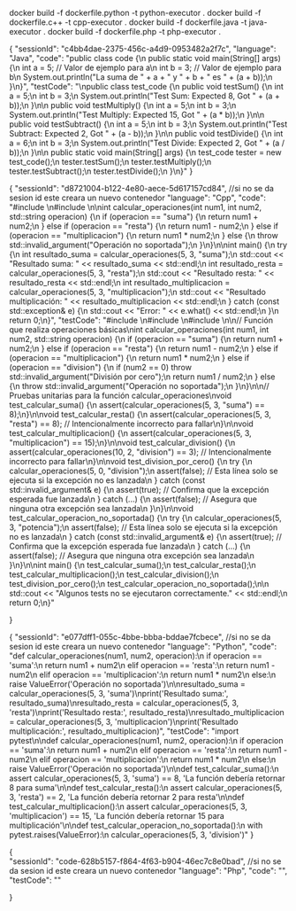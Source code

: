 docker build -f dockerfile.python -t python-executor .
docker build -f dockerfile.c++ -t cpp-executor . 
docker build -f dockerfile.java -t java-executor .
docker build -f dockerfile.php -t php-executor .

{
    "sessionId": "c4bb4dae-2375-456c-a4d9-0953482a2f7c",
    "language": "Java",
    "code": "public class code {\n    public static void main(String[] args) {\n        int a = 5; // Valor de ejemplo para a\n        int b = 3; // Valor de ejemplo para b\n        System.out.println(\"La suma de \" + a + \" y \" + b + \" es \" + (a + b));\n    }\n}",
    "testCode": "\npublic class test_code {\n    public void testSum() {\n        int a = 5;\n        int b = 3;\n        System.out.println(\"Test Sum: Expected 8, Got \" + (a + b));\n    }\n\n    public void testMultiply() {\n        int a = 5;\n        int b = 3;\n        System.out.println(\"Test Multiply: Expected 15, Got \" + (a * b));\n    }\n\n    public void testSubtract() {\n        int a = 5;\n        int b = 3;\n        System.out.println(\"Test Subtract: Expected 2, Got \" + (a - b));\n    }\n\n    public void testDivide() {\n        int a = 6;\n        int b = 3;\n        System.out.println(\"Test Divide: Expected 2, Got \" + (a / b));\n    }\n\n    public static void main(String[] args) {\n        test_code tester = new test_code();\n        tester.testSum();\n        tester.testMultiply();\n        tester.testSubtract();\n        tester.testDivide();\n    }\n}"
}


{
    "sessionId": "d8721004-b122-4e80-aece-5d617157cd84", //si no se da sesion id este creara un nuevo contenedor
    "language": "Cpp",
    "code": "#include <iostream>\n#include <stdexcept>\n\nint calcular_operaciones(int num1, int num2, std::string operacion) {\n    if (operacion == \"suma\") {\n        return num1 + num2;\n    } else if (operacion == \"resta\") {\n        return num1 - num2;\n    } else if (operacion == \"multiplicacion\") {\n        return num1 * num2;\n    } else {\n        throw std::invalid_argument(\"Operación no soportada\");\n    }\n}\n\nint main() {\n    try {\n        int resultado_suma = calcular_operaciones(5, 3, \"suma\");\n        std::cout << \"Resultado suma: \" << resultado_suma << std::endl;\n        int resultado_resta = calcular_operaciones(5, 3, \"resta\");\n        std::cout << \"Resultado resta: \" << resultado_resta << std::endl;\n        int resultado_multiplicacion = calcular_operaciones(5, 3, \"multiplicacion\");\n        std::cout << \"Resultado multiplicación: \" << resultado_multiplicacion << std::endl;\n    } catch (const std::exception& e) {\n        std::cout << \"Error: \" << e.what() << std::endl;\n    }\n    return 0;\n}",
        "testCode": "#include <iostream>\n#include <stdexcept>\n#include <cassert>\n\n// Función que realiza operaciones básicas\nint calcular_operaciones(int num1, int num2, std::string operacion) {\n    if (operacion == \"suma\") {\n        return num1 + num2;\n    } else if (operacion == \"resta\") {\n        return num1 - num2;\n    } else if (operacion == \"multiplicacion\") {\n        return num1 * num2;\n    } else if (operacion == \"division\") {\n        if (num2 == 0) throw std::invalid_argument(\"División por cero\");\n        return num1 / num2;\n    } else {\n        throw std::invalid_argument(\"Operación no soportada\");\n    }\n}\n\n// Pruebas unitarias para la función calcular_operaciones\nvoid test_calcular_suma() {\n    assert(calcular_operaciones(5, 3, \"suma\") == 8);\n}\n\nvoid test_calcular_resta() {\n    assert(calcular_operaciones(5, 3, \"resta\") == 8); // Intencionalmente incorrecto para fallar\n}\n\nvoid test_calcular_multiplicacion() {\n    assert(calcular_operaciones(5, 3, \"multiplicacion\") == 15);\n}\n\nvoid test_calcular_division() {\n    assert(calcular_operaciones(10, 2, \"division\") == 3); // Intencionalmente incorrecto para fallar\n}\n\nvoid test_division_por_cero() {\n    try {\n        calcular_operaciones(5, 0, \"division\");\n        assert(false); // Esta línea solo se ejecuta si la excepción no es lanzada\n    } catch (const std::invalid_argument& e) {\n        assert(true); // Confirma que la excepción esperada fue lanzada\n    } catch (...) {\n        assert(false); // Asegura que ninguna otra excepción sea lanzada\n    }\n}\n\nvoid test_calcular_operacion_no_soportada() {\n    try {\n        calcular_operaciones(5, 3, \"potencia\");\n        assert(false); // Esta línea solo se ejecuta si la excepción no es lanzada\n    } catch (const std::invalid_argument& e) {\n        assert(true); // Confirma que la excepción esperada fue lanzada\n    } catch (...) {\n        assert(false); // Asegura que ninguna otra excepción sea lanzada\n    }\n}\n\nint main() {\n    test_calcular_suma();\n    test_calcular_resta();\n    test_calcular_multiplicacion();\n    test_calcular_division();\n    test_division_por_cero();\n    test_calcular_operacion_no_soportada();\n\n    std::cout << \"Algunos tests no se ejecutaron correctamente.\" << std::endl;\n    return 0;\n}"

}

{
    "sessionId": "e077dff1-055c-4bbe-bbba-bddae7fcbece", //si no se da sesion id este creara un nuevo contenedor
    "language": "Python",
    "code": "def calcular_operaciones(num1, num2, operacion):\n    if operacion == 'suma':\n        return num1 + num2\n    elif operacion == 'resta':\n        return num1 - num2\n    elif operacion == 'multiplicacion':\n        return num1 * num2\n    else:\n        raise ValueError('Operación no soportada')\n\nresultado_suma = calcular_operaciones(5, 3, 'suma')\nprint('Resultado suma:', resultado_suma)\nresultado_resta = calcular_operaciones(5, 3, 'resta')\nprint('Resultado resta:', resultado_resta)\nresultado_multiplicacion = calcular_operaciones(5, 3, 'multiplicacion')\nprint('Resultado multiplicación:', resultado_multiplicacion)",
    "testCode": "import pytest\n\ndef calcular_operaciones(num1, num2, operacion):\n    if operacion == 'suma':\n        return num1 + num2\n    elif operacion == 'resta':\n        return num1 - num2\n    elif operacion == 'multiplicacion':\n        return num1 * num2\n    else:\n        raise ValueError('Operación no soportada')\n\ndef test_calcular_suma():\n    assert calcular_operaciones(5, 3, 'suma') == 8, 'La función debería retornar 8 para suma'\n\ndef test_calcular_resta():\n    assert calcular_operaciones(5, 3, 'resta') == 2, 'La función debería retornar 2 para resta'\n\ndef test_calcular_multiplicacion():\n    assert calcular_operaciones(5, 3, 'multiplicacion') == 15, 'La función debería retornar 15 para multiplicación'\n\ndef test_calcular_operacion_no_soportada():\n    with pytest.raises(ValueError):\n        calcular_operaciones(5, 3, 'division')"
}

{   
    "sessionId": "code-628b5157-f864-4f63-b904-46ec7c8e0bad", //si no se da sesion id este creara un nuevo contenedor
    "language": "Php",
   "code": "<?php\n    class Code {\n        public static function main() {\n            $a = 5; // Valor de ejemplo para a\n            $b = 3; // Valor de ejemplo para b\n            echo \"La suma de \" . $a . \" y \" . $b . \" es \" . ($a + $b) . \"\\n\";\n            echo \"La resta de \" . $a . \" y \" . $b . \" es \" . ($a - $b) . \"\\n\";\n            echo \"La multiplicación de \" . $a . \" y \" . $b . \" es \" . ($a * $b) . \"\\n\";\n            echo \"La división de \" . $a . \" y \" . $b . \" es \" . ($a / $b) . \"\\n\";\n        }\n    }\n    Code::main();\n?>",
"testCode": "<?php\n    class TestCode {\n        public static function testSum() {\n            $a = 5;\n            $b = 3;\n            assert(($a + $b) === 10, 'Test failed: 5 + 3 should equal 10');\n            echo 'Test passed: 5 + 3 equals 8\\n';\n        }\n\n        public static function testSubtraction() {\n            $a = 5;\n            $b = 3;\n            assert(($a - $b) === 1, 'Test failed: 5 - 3 should equal 1');\n            echo 'Test passed: 5 - 3 equals 2\\n';\n        }\n\n        public static function testMultiplication() {\n            $a = 5;\n            $b = 3;\n            assert(($a * $b) === 20, 'Test failed: 5 * 3 should equal 20');\n            echo 'Test passed: 5 * 3 equals 15\\n';\n        }\n\n        public static function testDivision() {\n            $a = 10;\n            $b = 2;\n            assert(($a / $b) === 5, 'Test failed: 10 / 2 should equal 5');\n            echo 'Test passed: 10 / 2 equals 5\\n';\n        }\n\n        public static function main() {\n            self::testSum();\n            self::testSubtraction();\n            self::testMultiplication();\n            self::testDivision();\n        }\n    }\n    TestCode::main();\n?>"

}